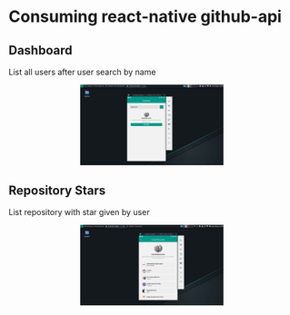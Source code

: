 # Consuming react-native github-api


## Dashboard 
  List all users after user search by name
<div align="center">
    <img src="images/main.png" width="50%" height="50%" />
</div>

## Repository Stars
  List repository with star given by user
<div align="center">
    <img src="images/perfil.png" width="50%" height="50%" />
</div>
